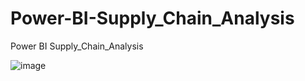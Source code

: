 # Power-BI-Supply_Chain_Analysis
Power BI Supply_Chain_Analysis

![image](https://github.com/user-attachments/assets/5751d9a0-7eba-4a40-86d0-9ede2d99f906)
